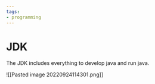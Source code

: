 ```yaml
---
tags:
- programming
---
```

# JDK



The JDK includes everything to develop java and run java.




![[Pasted image 20220924114301.png]]